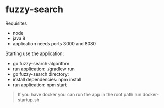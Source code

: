 # fuzzy-search

Requisites 
* node
* java 8
* application needs ports 3000 and 8080

Starting use the application: 
* go fuzzy-search-algorithm
* run application: ./gradlew run
* go fuzzy-search directory:
* install dependencies: npm install
* run application: npm start

>If you have docker you can run the app in the root path run docker-startup.sh

